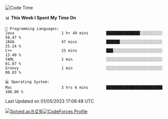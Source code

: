 
<!--START_SECTION:waka-->
![Code Time](http://img.shields.io/badge/Code%20Time-2%2C690%20hrs%2029%20mins-blue)

📊 **This Week I Spent My Time On** 

```text
💬 Programming Languages: 
Java                     1 hr 49 mins        ███████████████░░░░░░░░░░   58.47 % 
JAVA                     47 mins             ██████░░░░░░░░░░░░░░░░░░░   25.24 % 
C++                      25 mins             ███░░░░░░░░░░░░░░░░░░░░░░   13.40 % 
YAML                     1 min               ░░░░░░░░░░░░░░░░░░░░░░░░░   01.07 % 
Groovy                   1 min               ░░░░░░░░░░░░░░░░░░░░░░░░░   00.83 % 

💻 Operating System: 
Mac                      3 hrs 6 mins        █████████████████████████   100.00 % 
```


 Last Updated on 01/05/2023 17:08:48 UTC
<!--END_SECTION:waka-->
[![Solved.ac프로필](http://mazassumnida.wtf/api/generate_badge?boj=hckim96)](https://solved.ac/hckim96)[![CodeForces Profile](https://cf.leed.at?id=hckim96)](https://codeforces.com/profile/hckim96)
